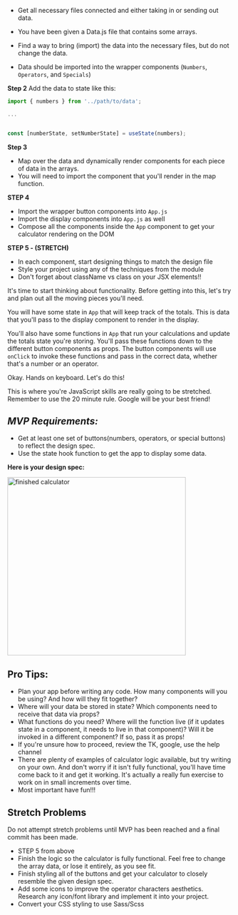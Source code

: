 -  Get all necessary files connected and either taking in or sending out data.

-  You have been given a Data.js file that contains some arrays.
-  Find a way to bring (import) the data into the necessary files, but do not change the data.
-  Data should be imported into the wrapper components (`Numbers`, `Operators`, and `Specials`)

**Step 2**
Add the data to state like this:

```js
import { numbers } from '../path/to/data';

...


const [numberState, setNumberState] = useState(numbers);
```

**Step 3**

-  Map over the data and dynamically render components for each piece of data in the arrays.
-  You will need to import the component that you'll render in the map function.

**STEP 4**

-  Import the wrapper button components into `App.js`
-  Import the display components into `App.js` as well
-  Compose all the components inside the `App` component to get your calculator rendering on the DOM

**STEP 5 - (STRETCH)**

-  In each component, start designing things to match the design file
-  Style your project using any of the techniques from the module
-  Don't forget about className vs class on your JSX elements!!

It's time to start thinking about functionality. Before getting into this, let's try and plan out all the moving pieces you'll need.

You will have some state in `App` that will keep track of the totals. This is data that you'll pass to the display component to render in the display.

You'll also have some functions in `App` that run your calculations and update the totals state you're storing. You'll pass these functions down to the different button components as props. The button components will use `onClick` to invoke these functions and pass in the correct data, whether that's a number or an operator.

Okay. Hands on keyboard. Let's do this!

This is where you're JavaScript skills are really going to be stretched. Remember to use the 20 minute rule. Google will be your best friend!

## _MVP Requirements:_

-  Get at least one set of buttons(numbers, operators, or special buttons) to reflect the design spec.
-  Use the state hook function to get the app to display some data.

**Here is your design spec:**

<img src="https://tk-assets.lambdaschool.com/67a0a891-ba8c-429e-8d33-bc9e5b9f4e7c_ScreenShot2019-07-02at5.16.56PM.png" alt="finished calculator" width="400px" />

## Pro Tips:

-  Plan your app before writing any code. How many components will you be using? And how will they fit together?
-  Where will your data be stored in state? Which components need to receive that data via props?
-  What functions do you need? Where will the function live (if it updates state in a component, it needs to live in that component)? Will it be invoked in a different component? If so, pass it as props!
-  If you're unsure how to proceed, review the TK, google, use the help channel
-  There are plenty of examples of calculator logic available, but try writing on your own. And don't worry if it isn't fully functional, you'll have time come back to it and get it working. It's actually a really fun exercise to work on in small increments over time.
-  Most important have fun!!!

## Stretch Problems

Do not attempt stretch problems until MVP has been reached and a final commit has been made.

-  STEP 5 from above
-  Finish the logic so the calculator is fully functional. Feel free to change the array data, or lose it entirely, as you see fit.
-  Finish styling all of the buttons and get your calculator to closely resemble the given design spec.
-  Add some icons to improve the operator characters aesthetics. Research any icon/font library and implement it into your project.
-  Convert your CSS styling to use Sass/Scss
